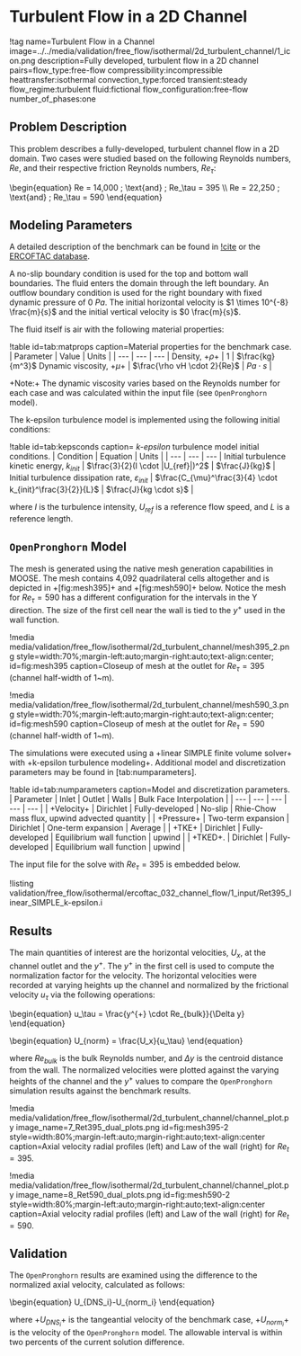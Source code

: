 # Turbulent Flow in a 2D Channel

!tag name=Turbulent Flow in a Channel
     image=../../media/validation/free_flow/isothermal/2d_turbulent_channel/1_icon.png
     description=Fully developed, turbulent flow in a 2D channel
     pairs=flow_type:free-flow
           compressibility:incompressible
           heattransfer:isothermal
           convection_type:forced
           transient:steady
           flow_regime:turbulent
           fluid:fictional
           flow_configuration:free-flow
           number_of_phases:one

## Problem Description

This problem describes a fully-developed, turbulent channel flow in a 2D domain. Two cases were studied based on the following Reynolds numbers, $Re$, and their respective friction Reynolds numbers, $Re_\tau$:

\begin{equation}
Re = 14,000 \; \text{and} \; Re_\tau = 395 \\\\
Re = 22,250 \; \text{and} \; Re_\tau = 590
\end{equation}

## Modeling Parameters

A detailed description of the benchmark can be found in [!cite](kim1987benchmark) or the [ERCOFTAC database](http://cfd.mace.manchester.ac.uk/ercoftac/doku.php?id=cases:case032).

A no-slip boundary condition is used for the top and bottom wall boundaries. The fluid enters the domain through the left boundary. An outflow boundary condition is used for the right boundary with fixed dynamic pressure of $0~Pa$. The initial horizontal velocity is $1 \times 10^{-8} \frac{m}{s}$ and the initial vertical velocity is $0 \frac{m}{s}$.

The fluid itself is air with the following material properties:

!table id=tab:matprops caption=Material properties for the benchmark case.
| Parameter | Value | Units |
| --- | --- | --- |
Density, +$\rho$+ | $1$ | $\frac{kg}{m^3}$
Dynamic viscosity, +$\mu$+ |  $\frac{\rho vH \cdot 2}{Re}$  |  $Pa \cdot s$  |

+Note:+ The dynamic viscosity varies based on the Reynolds number for each case and was calculated within the input file (see `OpenPronghorn` model).

The k-epsilon turbulence model is implemented using the following initial conditions:

!table id=tab:kepsconds caption= *k-epsilon* turbulence model initial conditions.
| Condition | Equation | Units |
| --- | --- | --- |
Initial turbulence kinetic energy, $k_{init}$ | $\frac{3}{2}(I \cdot |U_{ref}|)^2$ | $\frac{J}{kg}$ |
Initial turbulence dissipation rate, $\varepsilon_{init}$ |  $\frac{C_{\mu}^\frac{3}{4} \cdot k_{init}^\frac{3}{2}}{L}$ | $\frac{J}{kg \cdot s}$ |

where $I$ is the turbulence intensity, $U_{ref}$ is a reference flow speed, and $L$ is a reference length.

## `OpenPronghorn` Model

The mesh is generated using the native mesh generation capabilities in MOOSE. The mesh contains 4,092 quadrilateral cells altogether and is depicted in +[fig:mesh395]+ and +[fig:mesh590]+ below. Notice the mesh for $Re_\tau = 590$ has a different configuration for the intervals in the Y direction. The size of the first cell near the wall is tied to the $y^{+}$ used in the wall function.

!media media/validation/free_flow/isothermal/2d_turbulent_channel/mesh395_2.png style=width:70%;margin-left:auto;margin-right:auto;text-align:center; id=fig:mesh395 caption=Closeup of mesh at the outlet for $Re_\tau = 395$ (channel half-width of 1~m).

!media media/validation/free_flow/isothermal/2d_turbulent_channel/mesh590_3.png style=width:70%;margin-left:auto;margin-right:auto;text-align:center; id=fig:mesh590 caption=Closeup of mesh at the outlet for $Re_\tau = 590$ (channel half-width of 1~m).

The simulations were executed using a +linear SIMPLE finite volume solver+ with +k-epsilon turbulence modeling+.
Additional model and discretization parameters may be found in [tab:numparameters].

!table id=tab:numparameters caption=Model and discretization parameters.
| Parameter | Inlet | Outlet | Walls | Bulk Face Interpolation |
| --- | --- | --- | --- | --- |
| +Velocity+ | Dirichlet          | Fully-developed | No-slip | Rhie-Chow mass flux, upwind advected quantity |
| +Pressure+ | Two-term expansion | Dirichlet | One-term expansion | Average |
| +TKE+      | Dirichlet          | Fully-developed | Equilibrium wall function | upwind |
| +TKED+.    | Dirichlet          | Fully-developed | Equilibrium wall function | upwind |

The input file for the solve with $Re_\tau=395$ is embedded below.

!listing validation/free_flow/isothermal/ercoftac_032_channel_flow/1_input/Ret395_linear_SIMPLE_k-epsilon.i

## Results

The main quantities of interest are the horizontal velocities, $U_{x}$, at the channel outlet and the $y^{+}$.
The $y^{+}$ in the first cell is used to compute the normalization factor for the velocity.
The horizontal velocities were recorded at varying heights up the channel and normalized by the frictional velocity $u_\tau$ via the following operations:

\begin{equation}
u_\tau = \frac{y^{+} \cdot Re_{bulk}}{\Delta y}
\end{equation}

\begin{equation}
U_{norm} = \frac{U_x}{u_\tau}
\end{equation}

where $Re_{bulk}$ is the bulk Reynolds number, and $\Delta y$ is the centroid distance from the wall. The normalized velocities were plotted against the varying heights of the channel and the $y^{+}$ values to compare the `OpenPronghorn` simulation results against the benchmark results.

!media media/validation/free_flow/isothermal/2d_turbulent_channel/channel_plot.py
       image_name=7_Ret395_dual_plots.png
       id=fig:mesh395-2 style=width:80%;margin-left:auto;margin-right:auto;text-align:center
       caption=Axial velocity radial profiles (left) and Law of the wall (right) for $Re_t = 395$.

!media media/validation/free_flow/isothermal/2d_turbulent_channel/channel_plot.py
       image_name=8_Ret590_dual_plots.png id=fig:mesh590-2
       style=width:80%;margin-left:auto;margin-right:auto;text-align:center
       caption=Axial velocity radial profiles (left) and Law of the wall (right) for $Re_t = 590$.

## Validation

The `OpenPronghorn` results are examined using the difference to the normalized axial velocity, calculated as follows:

\begin{equation}
U_{DNS_i}-U_{norm_i}
\end{equation}

where +$U_{DNS_i}$+ is the tangeantial velocity of the benchmark case, +$U_{norm_i}$+ is the velocity of the `OpenPronghorn` model.
The allowable interval is within two percents of the current solution difference.
